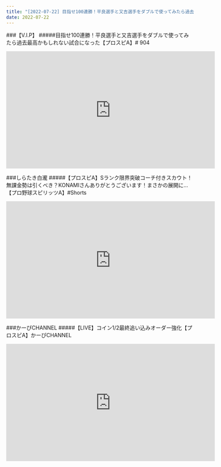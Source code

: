 ```yaml
---
title: "[2022-07-22] 目指せ100連勝！平良選手と又吉選手をダブルで使ってみたら過去最高かもしれない試合になった【プロスピA】# 904 他"
date: 2022-07-22
---
```

###【V.I.P】
#####目指せ100連勝！平良選手と又吉選手をダブルで使ってみたら過去最高かもしれない試合になった【プロスピA】# 904
<iframe width="560" height="315" src="https://www.youtube.com/embed/BBRdnvIVVa8" frameborder="0" allow="accelerometer; autoplay; clipboard-write; encrypted-media; gyroscope; picture-in-picture" allowfullscreen></iframe>

###しらたき白瀧
#####【プロスピA】Sランク限界突破コーチ付きスカウト！無課金勢は引くべき？KONAMIさんありがとうございます！まさかの展開に…【プロ野球スピリッツA】#Shorts
<iframe width="560" height="315" src="https://www.youtube.com/embed/nafeKpnk3jU" frameborder="0" allow="accelerometer; autoplay; clipboard-write; encrypted-media; gyroscope; picture-in-picture" allowfullscreen></iframe>

###かーぴCHANNEL
#####【LIVE】コイン1/2最終追い込みオーダー強化【プロスピA】かーぴCHANNEL
<iframe width="560" height="315" src="https://www.youtube.com/embed/S67EQfqTLpA" frameborder="0" allow="accelerometer; autoplay; clipboard-write; encrypted-media; gyroscope; picture-in-picture" allowfullscreen></iframe>

